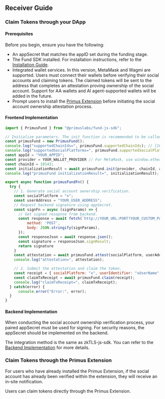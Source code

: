 ## Receiver Guide

### Claim Tokens through your DApp

#### Prerequisites

Before you begin, ensure you have the following:

- An appSecret that matches the appID set during the funding stage. 
- The Fund SDK installed. For installation instructions, refer to the [Installation Guide](./install.md).
- Integrated wallet services. In this version, MetaMask and Wagmi are supported. Users must connect their wallets before verifying their social accounts and claiming tokens. The claimed tokens will be sent to the address that completes an attestation proving ownership of the social account. Support for AA wallets and AI agent-supported wallets will be added in the future.
- Prompt users to install the [Primus Extension](https://chromewebstore.google.com/detail/primus-prev-pado/oeiomhmbaapihbilkfkhmlajkeegnjhe?pli=1) before initiating the social account ownership attestation process.

#### Frontend Implementation

```javascript
import { PrimusFund } from "@primuslabs/fund-js-sdk";

// Initialize parameters. The init function is recommended to be called when the page is initialized.
const primusFund = new PrimusFund();
console.log("supportedChainIds=", primusFund.supportedChainIds); // [10143]
console.log("supportedSocialPlatforms=", primusFund.supportedSocialPlatforms); // ['x', 'tiktok', 'google account']
const appId = "YOUR_APPID";
const provider = YOUR_WALLET_PROVIDER // For MetaMask, use window.ethereum; for Wagmi, use useAccount().connector.getProvider(). Other wallet types, such as AA wallets or AI agents, will be supported in the future.
const chainId = 10143;
const initializationResult = await primusFund.init(provider, chainId, appId);
console.log("primusFund initializationResult=", initializationResult);

export async function primusFundFn() {
  try {
    // 1. Generate social account ownership verification.
    const socialPlatform = "x";
    const userAddress = "YOUR_USER_ADDRESS";
    // Request backend signature using appSecret.
    const signFn = async (signParams) => {
      // Get signed resopnse from backend.
      const response = await fetch(`http://YOUR_URL:PORT?YOUR_CUSTOM_PARAMETER`, {
          method: 'POST',
          body: JSON.stringify(signParams),
      });
      const responseJson = await response.json();
      const signature = responseJson.signResult;
      return signature
    } 
    const attestation = await primusFund.attest(socialPlatform, userAddress, signFn);
    console.log("attestation=", attestation);

    // 2. Submit the attestation and claim the token.
    const receipt = { socialPlatform: "x", userIdentifier: "xUserName", attestation};
    const claimTxReceipt = await primusFund.claim(receipt);
    console.log("claimTxReceipt=", claimTxReceipt);
  } catch(error) {
      console.error("Error:", error);
  }
}
```

#### Backend Implementation

When conducting the social account ownership verification process, your paired appSecret must be used for signing. For security reasons, the appSecret should be implemented on the backend. 

The integration method is the same as zkTLS-js-sdk. You can refer to the [Backend Implementation](https://docs.primuslabs.xyz/data-verification/zk-tls-sdk/production#backend-implementation) for more details.


### Claim Tokens through the Primus Extension

For users who have already installed the Primus Extension, if the social account has already been verified within the extension, they will receive an in-site notification. 

Users can claim tokens directly through the Primus Extension.
